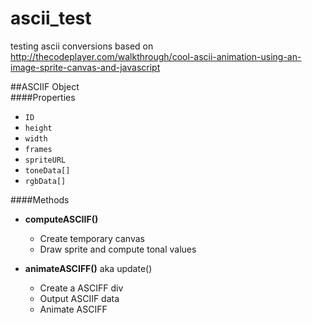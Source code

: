 # ascii_test
testing ascii conversions based on http://thecodeplayer.com/walkthrough/cool-ascii-animation-using-an-image-sprite-canvas-and-javascript
  
##ASCIIF Object  
####Properties
- <code>ID</code>
- <code>height</code>
- <code>width</code>
- <code>frames</code>
- <code>spriteURL</code>
- <code>toneData[]</code>
- <code>rgbData[]</code>

####Methods
- **computeASCIIF()**
	- Create temporary canvas
	- Draw sprite and compute tonal values
	
- **animateASCIFF()** aka update()
	- Create a ASCIFF div
	- Output ASCIIF data
	- Animate ASCIFF 